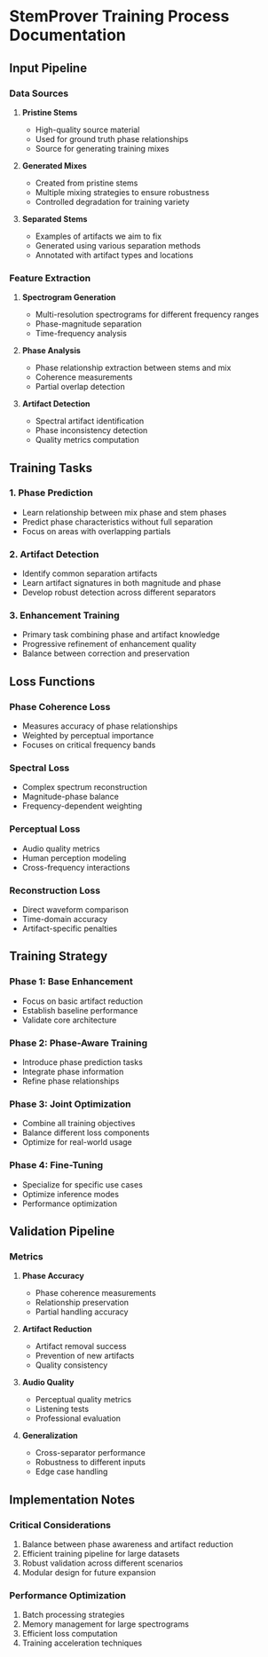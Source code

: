 # StemProver Training Process Documentation

## Input Pipeline

### Data Sources
1. **Pristine Stems**
   - High-quality source material
   - Used for ground truth phase relationships
   - Source for generating training mixes

2. **Generated Mixes**
   - Created from pristine stems
   - Multiple mixing strategies to ensure robustness
   - Controlled degradation for training variety

3. **Separated Stems**
   - Examples of artifacts we aim to fix
   - Generated using various separation methods
   - Annotated with artifact types and locations

### Feature Extraction
1. **Spectrogram Generation**
   - Multi-resolution spectrograms for different frequency ranges
   - Phase-magnitude separation
   - Time-frequency analysis

2. **Phase Analysis**
   - Phase relationship extraction between stems and mix
   - Coherence measurements
   - Partial overlap detection

3. **Artifact Detection**
   - Spectral artifact identification
   - Phase inconsistency detection
   - Quality metrics computation

## Training Tasks

### 1. Phase Prediction
- Learn relationship between mix phase and stem phases
- Predict phase characteristics without full separation
- Focus on areas with overlapping partials

### 2. Artifact Detection
- Identify common separation artifacts
- Learn artifact signatures in both magnitude and phase
- Develop robust detection across different separators

### 3. Enhancement Training
- Primary task combining phase and artifact knowledge
- Progressive refinement of enhancement quality
- Balance between correction and preservation

## Loss Functions

### Phase Coherence Loss
- Measures accuracy of phase relationships
- Weighted by perceptual importance
- Focuses on critical frequency bands

### Spectral Loss
- Complex spectrum reconstruction
- Magnitude-phase balance
- Frequency-dependent weighting

### Perceptual Loss
- Audio quality metrics
- Human perception modeling
- Cross-frequency interactions

### Reconstruction Loss
- Direct waveform comparison
- Time-domain accuracy
- Artifact-specific penalties

## Training Strategy

### Phase 1: Base Enhancement
- Focus on basic artifact reduction
- Establish baseline performance
- Validate core architecture

### Phase 2: Phase-Aware Training
- Introduce phase prediction tasks
- Integrate phase information
- Refine phase relationships

### Phase 3: Joint Optimization
- Combine all training objectives
- Balance different loss components
- Optimize for real-world usage

### Phase 4: Fine-Tuning
- Specialize for specific use cases
- Optimize inference modes
- Performance optimization

## Validation Pipeline

### Metrics
1. **Phase Accuracy**
   - Phase coherence measurements
   - Relationship preservation
   - Partial handling accuracy

2. **Artifact Reduction**
   - Artifact removal success
   - Prevention of new artifacts
   - Quality consistency

3. **Audio Quality**
   - Perceptual quality metrics
   - Listening tests
   - Professional evaluation

4. **Generalization**
   - Cross-separator performance
   - Robustness to different inputs
   - Edge case handling

## Implementation Notes

### Critical Considerations
1. Balance between phase awareness and artifact reduction
2. Efficient training pipeline for large datasets
3. Robust validation across different scenarios
4. Modular design for future expansion

### Performance Optimization
1. Batch processing strategies
2. Memory management for large spectrograms
3. Efficient loss computation
4. Training acceleration techniques